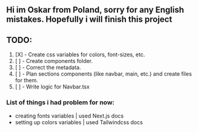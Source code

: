 ## Hi im Oskar from Poland, sorry for any English mistakes. Hopefully i will finish this project 
## TODO:

1. [X] - Create css variables for colors, font-sizes, etc.
2. [ ] - Create components folder.
3. [ ] - Correct the metadata.
4. [ ] - Plan sections components (like navbar, main, etc.) and create files for them.
5. [ ] - Write logic for Navbar.tsx

### List of things i had problem for now:

- creating fonts variables | used Next.js docs
- setting up colors variables | used Tailwindcss docs